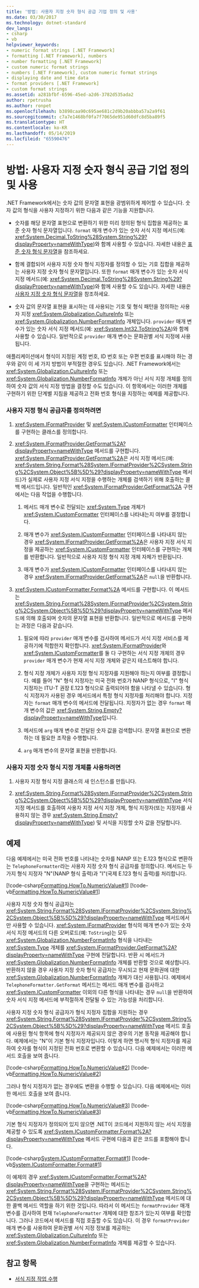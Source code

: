 ```yaml
---
title: '방법: 사용자 지정 숫자 형식 공급 기업 정의 및 사용'
ms.date: 03/30/2017
ms.technology: dotnet-standard
dev_langs:
- csharp
- vb
helpviewer_keywords:
- numeric format strings [.NET Framework]
- formatting [.NET Framework], numbers
- number formatting [.NET Framework]
- custom numeric format strings
- numbers [.NET Framework], custom numeric format strings
- displaying date and time data
- format providers [.NET Framework]
- custom format strings
ms.assetid: a281bfbf-6596-45ed-a2d6-3782d535ada2
author: rpetrusha
ms.author: ronpet
ms.openlocfilehash: b3898caa90c695ae681c2d9b20abbba57a2a9f61
ms.sourcegitcommit: c7a7e1468bf0fa7f7065de951d60dfc8d5ba89f5
ms.translationtype: HT
ms.contentlocale: ko-KR
ms.lasthandoff: 05/14/2019
ms.locfileid: "65590476"
---
```

# <a name="how-to-define-and-use-custom-numeric-format-providers"></a>방법: 사용자 지정 숫자 형식 공급 기업 정의 및 사용
.NET Framework에서는 숫자 값의 문자열 표현을 광범위하게 제어할 수 있습니다. 숫자 값의 형식을 사용자 지정하기 위한 다음과 같은 기능을 지원합니다.  
  
- 숫자를 해당 문자열 표현으로 변환하기 위한 미리 정의된 형식 집합을 제공하는 표준 숫자 형식 문자열입니다. `format` 매개 변수가 있는 숫자 서식 지정 메서드(예: <xref:System.Decimal.ToString%28System.String%29?displayProperty=nameWithType>)와 함께 사용할 수 있습니다. 자세한 내용은 [표준 숫자 형식 문자열](../../../docs/standard/base-types/standard-numeric-format-strings.md)을 참조하세요.  
  
- 함께 결합되어 사용자 지정 숫자 형식 지정자를 정의할 수 있는 기호 집합을 제공하는 사용자 지정 숫자 형식 문자열입니다. 또한 `format` 매개 변수가 있는 숫자 서식 지정 메서드(예: <xref:System.Decimal.ToString%28System.String%29?displayProperty=nameWithType>)와 함께 사용할 수도 있습니다. 자세한 내용은 [사용자 지정 숫자 형식 문자열](../../../docs/standard/base-types/custom-numeric-format-strings.md)을 참조하세요.  
  
- 숫자 값의 문자열 표현을 표시하는 데 사용되는 기호 및 형식 패턴을 정의하는 사용자 지정 <xref:System.Globalization.CultureInfo> 또는 <xref:System.Globalization.NumberFormatInfo> 개체입니다. `provider` 매개 변수가 있는 숫자 서식 지정 메서드(예: <xref:System.Int32.ToString%2A>)와 함께 사용할 수 있습니다. 일반적으로 `provider` 매개 변수는 문화권별 서식 지정에 사용됩니다.  
  
 애플리케이션에서 형식이 지정된 계정 번호, ID 번호 또는 우편 번호를 표시해야 하는 경우와 같이 이 세 가지 방법이 부적절한 경우도 있습니다. .NET Framework에서는 <xref:System.Globalization.CultureInfo> 또는 <xref:System.Globalization.NumberFormatInfo> 개체가 아닌 서식 지정 개체를 정의하여 숫자 값의 서식 지정 방법을 결정할 수도 있습니다. 이 항목에서는 이러한 개체를 구현하기 위한 단계별 지침을 제공하고 전화 번호 형식을 지정하는 예제를 제공합니다.  
  
### <a name="to-define-a-custom-format-provider"></a>사용자 지정 형식 공급자를 정의하려면  
  
1. <xref:System.IFormatProvider> 및 <xref:System.ICustomFormatter> 인터페이스를 구현하는 클래스를 정의합니다.  
  
2. <xref:System.IFormatProvider.GetFormat%2A?displayProperty=nameWithType> 메서드를 구현합니다. <xref:System.IFormatProvider.GetFormat%2A>은 서식 지정 메서드(예: <xref:System.String.Format%28System.IFormatProvider%2CSystem.String%2CSystem.Object%5B%5D%29?displayProperty=nameWithType> 메서드)가 실제로 사용자 지정 서식 지정을 수행하는 개체를 검색하기 위해 호출하는 콜백 메서드입니다. 일반적인 <xref:System.IFormatProvider.GetFormat%2A> 구현에서는 다음 작업을 수행합니다.  
  
    1. 메서드 매개 변수로 전달되는 <xref:System.Type> 개체가 <xref:System.ICustomFormatter> 인터페이스를 나타내는지 여부를 결정합니다.  
  
    2. 매개 변수가 <xref:System.ICustomFormatter> 인터페이스를 나타내지 않는 경우 <xref:System.IFormatProvider.GetFormat%2A>은 사용자 지정 서식 지정을 제공하는 <xref:System.ICustomFormatter> 인터페이스를 구현하는 개체를 반환합니다. 일반적으로 사용자 지정 형식 지정 개체 자체가 반환됩니다.  
  
    3. 매개 변수가 <xref:System.ICustomFormatter> 인터페이스를 나타내지 않는 경우 <xref:System.IFormatProvider.GetFormat%2A>은 `null`을 반환합니다.  
  
3. <xref:System.ICustomFormatter.Format%2A> 메서드를 구현합니다. 이 메서드는 <xref:System.String.Format%28System.IFormatProvider%2CSystem.String%2CSystem.Object%5B%5D%29?displayProperty=nameWithType> 메서드에 의해 호출되며 숫자의 문자열 표현을 반환합니다. 일반적으로 메서드를 구현하는 과정은 다음과 같습니다.  
  
    1. 필요에 따라 `provider` 매개 변수를 검사하여 메서드가 서식 지정 서비스를 제공하기에 적합한지 확인합니다. <xref:System.IFormatProvider>와 <xref:System.ICustomFormatter>를 둘 다 구현하는 서식 지정 개체의 경우 `provider` 매개 변수가 현재 서식 지정 개체와 같은지 테스트해야 합니다.  
  
    2. 형식 지정 개체가 사용자 지정 형식 지정자를 지원해야 하는지 여부를 결정합니다. 예를 들어 "N" 형식 지정자는 미국 전화 번호가 NANP 형식으로, "I" 형식 지정자는 ITU-T 권장 E.123 형식으로 출력되어야 함을 나타낼 수 있습니다. 형식 지정자가 사용된 경우 메서드에서 특정 형식 지정자를 처리해야 합니다. 지정자는 `format` 매개 변수의 메서드에 전달됩니다. 지정자가 없는 경우 `format` 매개 변수의 값은 <xref:System.String.Empty?displayProperty=nameWithType>입니다.  
  
    3. 메서드에 `arg` 매개 변수로 전달된 숫자 값을 검색합니다. 문자열 표현으로 변환하는 데 필요한 조작을 수행합니다.  
  
    4. `arg` 매개 변수의 문자열 표현을 반환합니다.  
  
### <a name="to-use-a-custom-numeric-formatting-object"></a>사용자 지정 숫자 형식 지정 개체를 사용하려면  
  
1. 사용자 지정 형식 지정 클래스의 새 인스턴스를 만듭니다.  
  
2. <xref:System.String.Format%28System.IFormatProvider%2CSystem.String%2CSystem.Object%5B%5D%29?displayProperty=nameWithType> 서식 지정 메서드를 호출하여 사용자 지정 서식 지정 개체, 형식 지정자(또는 지정자를 사용하지 않는 경우 <xref:System.String.Empty?displayProperty=nameWithType>) 및 서식을 지정할 숫자 값을 전달합니다.  
  
## <a name="example"></a>예제  
 다음 예제에서는 미국 전화 번호를 나타내는 숫자를 NANP 또는 E.123 형식으로 변환하는 `TelephoneFormatter`라는 사용자 지정 숫자 형식 공급자를 정의합니다. 메서드는 두 가지 형식 지정자 "N"(NANP 형식 출력)과 "I"(국제 E.123 형식 출력)를 처리합니다.  
  
 [!code-csharp[Formatting.HowTo.NumericValue#1](../../../samples/snippets/csharp/VS_Snippets_CLR/Formatting.HowTo.NumericValue/cs/Telephone1.cs#1)]
 [!code-vb[Formatting.HowTo.NumericValue#1](../../../samples/snippets/visualbasic/VS_Snippets_CLR/Formatting.HowTo.NumericValue/vb/Telephone1.vb#1)]  
  
 사용자 지정 숫자 형식 공급자는 <xref:System.String.Format%28System.IFormatProvider%2CSystem.String%2CSystem.Object%5B%5D%29?displayProperty=nameWithType> 메서드에서만 사용할 수 있습니다. <xref:System.IFormatProvider> 형식의 매개 변수가 있는 숫자 서식 지정 메서드의 다른 오버로드(예: `ToString`)는 모두 <xref:System.Globalization.NumberFormatInfo> 형식을 나타내는 <xref:System.Type> 개체를 <xref:System.IFormatProvider.GetFormat%2A?displayProperty=nameWithType> 구현에 전달합니다. 반환 시 메서드가 <xref:System.Globalization.NumberFormatInfo> 개체를 반환할 것으로 예상합니다. 반환하지 않을 경우 사용자 지정 숫자 형식 공급자는 무시되고 현재 문화권에 대한 <xref:System.Globalization.NumberFormatInfo> 개체가 대신 사용됩니다. 예제에서 `TelephoneFormatter.GetFormat` 메서드는 메서드 매개 변수를 검사하고 <xref:System.ICustomFormatter> 이외의 다른 형식을 나타내는 경우 `null`을 반환하여 숫자 서식 지정 메서드에 부적절하게 전달될 수 있는 가능성을 처리합니다.  
  
 사용자 지정 숫자 형식 공급자가 형식 지정자 집합을 지원하는 경우 <xref:System.String.Format%28System.IFormatProvider%2CSystem.String%2CSystem.Object%5B%5D%29?displayProperty=nameWithType> 메서드 호출에 사용된 형식 항목에 형식 지정자가 제공되지 않은 경우의 기본 동작을 제공해야 합니다. 예제에서는 "N"이 기본 형식 지정자입니다. 이렇게 하면 명시적 형식 지정자를 제공하여 숫자를 형식이 지정된 전화 번호로 변환할 수 있습니다. 다음 예제에서는 이러한 메서드 호출을 보여 줍니다.  
  
 [!code-csharp[Formatting.HowTo.NumericValue#2](../../../samples/snippets/csharp/VS_Snippets_CLR/Formatting.HowTo.NumericValue/cs/Telephone1.cs#2)]
 [!code-vb[Formatting.HowTo.NumericValue#2](../../../samples/snippets/visualbasic/VS_Snippets_CLR/Formatting.HowTo.NumericValue/vb/Telephone1.vb#2)]  
  
 그러나 형식 지정자가 없는 경우에도 변환을 수행할 수 있습니다. 다음 예제에서는 이러한 메서드 호출을 보여 줍니다.  
  
 [!code-csharp[Formatting.HowTo.NumericValue#3](../../../samples/snippets/csharp/VS_Snippets_CLR/Formatting.HowTo.NumericValue/cs/Telephone1.cs#3)]
 [!code-vb[Formatting.HowTo.NumericValue#3](../../../samples/snippets/visualbasic/VS_Snippets_CLR/Formatting.HowTo.NumericValue/vb/Telephone1.vb#3)]  
  
 기본 형식 지정자가 정의되어 있지 않으면 .NET이 코드에서 지원하지 않는 서식 지정을 제공할 수 있도록 <xref:System.ICustomFormatter.Format%2A?displayProperty=nameWithType> 메서드 구현에 다음과 같은 코드를 포함해야 합니다.  
  
 [!code-csharp[System.ICustomFormatter.Format#1](../../../samples/snippets/csharp/VS_Snippets_CLR_System/system.ICustomFormatter.Format/cs/format.cs#1)]
 [!code-vb[System.ICustomFormatter.Format#1](../../../samples/snippets/visualbasic/VS_Snippets_CLR_System/system.ICustomFormatter.Format/vb/Format.vb#1)]  
  
 이 예제의 경우 <xref:System.ICustomFormatter.Format%2A?displayProperty=nameWithType>을 구현하는 메서드는 <xref:System.String.Format%28System.IFormatProvider%2CSystem.String%2CSystem.Object%5B%5D%29?displayProperty=nameWithType> 메서드에 대한 콜백 메서드 역할을 하기 위한 것입니다. 따라서 이 메서드는 `formatProvider` 매개 변수를 검사하여 현재 `TelephoneFormatter` 개체에 대한 참조가 있는지 여부를 확인합니다. 그러나 코드에서 메서드를 직접 호출할 수도 있습니다. 이 경우 `formatProvider` 매개 변수를 사용하여 문화권별 서식 지정 정보를 제공하는 <xref:System.Globalization.CultureInfo> 또는 <xref:System.Globalization.NumberFormatInfo> 개체를 제공할 수 있습니다.  
  
## <a name="see-also"></a>참고 항목

- [서식 지정 작업 수행](../../../docs/standard/base-types/performing-formatting-operations.md)
